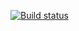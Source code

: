 [![Build status](https://ci.appveyor.com/api/projects/status/va34fsmom78rosln?svg=true)](https://ci.appveyor.com/project/TsybulkaAlina/testmodepatterns2)